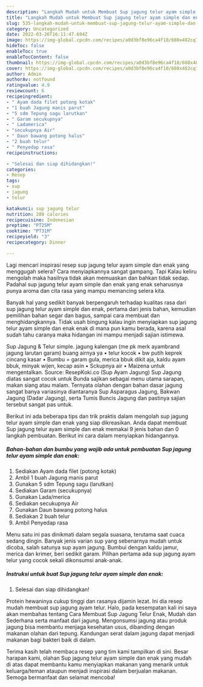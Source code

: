 ```yaml
---
description: "Langkah Mudah untuk Membuat Sup jagung telur ayam simple dan enak yang Enak"
title: "Langkah Mudah untuk Membuat Sup jagung telur ayam simple dan enak yang Enak"
slug: 535-langkah-mudah-untuk-membuat-sup-jagung-telur-ayam-simple-dan-enak-yang-enak
category: Uncategorized
date: 2022-03-26T16:11:47.694Z
image: https://img-global.cpcdn.com/recipes/a0d3bf8e96ca4f10/680x482cq70/sup-jagung-telur-ayam-simple-dan-enak-foto-resep-utama.jpg
hideToc: false
enableToc: true
enableTocContent: false
thumbnail: https://img-global.cpcdn.com/recipes/a0d3bf8e96ca4f10/680x482cq70/sup-jagung-telur-ayam-simple-dan-enak-foto-resep-utama.jpg
cover: https://img-global.cpcdn.com/recipes/a0d3bf8e96ca4f10/680x482cq70/sup-jagung-telur-ayam-simple-dan-enak-foto-resep-utama.jpg
author: Admin
authorAv: notfound
ratingvalue: 4.9
reviewcount: 6
recipeingredient:
- " Ayam dada filet potong kotak"
- "1 buah Jagung manis parut"
- "5 sdm Tepung sagu larutkan"
- " Garam secukupnya"
- " Ladamerica"
- "secukupnya Air"
- " Daun bawang potong halus"
- "2 buah telur"
- " Penyedap rasa"
recipeinstructions:

- "Selesai dan siap dihidangkan!"
categories:
- Resep
tags:
- sup
- jagung
- telur

katakunci: sup jagung telur 
nutrition: 289 calories
recipecuisine: Indonesian
preptime: "PT25M"
cooktime: "PT31M"
recipeyield: "3"
recipecategory: Dinner

---
```



Lagi mencari inspirasi resep sup jagung telur ayam simple dan enak yang menggugah selera? Cara menyiapkannya sangat gampang. Tapi Kalau keliru mengolah maka hasilnya tidak akan memuaskan dan bahkan tidak sedap. Padahal sup jagung telur ayam simple dan enak yang enak seharusnya punya aroma dan cita rasa yang mampu memancing selera kita.


Banyak hal yang sedikit banyak berpengaruh terhadap kualitas rasa dari sup jagung telur ayam simple dan enak, pertama dari jenis bahan, kemudian pemilihan bahan segar dan bagus, sampai cara membuat dan menghidangkannya. Tidak usah bingung kalau ingin menyiapkan sup jagung telur ayam simple dan enak enak di mana pun kamu berada, karena asal sudah tahu caranya maka hidangan ini mampu menjadi sajian istimewa.

Sup Jagung &amp; Telur simple. jagung kalengan (me pk merk ayambrand jagung larutan garam) buang airnya ya • telur kocok • bw putih keprek cincang kasar • Bumbu = garam gula, merica bbuk dikit aja, kaldu ayam bbuk, minyak wijen, kecap asin • Sckupnya air • Maizena untuk mengentalkan. Source: ResepKoki.co (Sup Ayam Jagung) Sup Jagung diatas sangat cocok untuk Bunda sajikan sebagai menu utama sarapan, makan siang atau malam. Ternyata olahan dengan bahan dasar jagung sangat banya variasinya diantaranya Sup Asparagus Jagung, Bakwan Jagung (Dadar Jagung), serta Tumis Buncis Jagung dan pastinya sajian tersebut sangat pas untuk.


Berikut ini ada beberapa tips dan trik praktis dalam mengolah sup jagung telur ayam simple dan enak yang siap dikreasikan. Anda dapat membuat Sup jagung telur ayam simple dan enak memakai 9 jenis bahan dan 0 langkah pembuatan. Berikut ini cara dalam menyiapkan hidangannya.

<!--inarticleads1-->

##### Bahan-bahan dan bumbu yang wajib ada untuk pembuatan Sup jagung telur ayam simple dan enak:

1. Sediakan  Ayam dada filet (potong kotak)
1. Ambil 1 buah Jagung manis parut
1. Gunakan 5 sdm Tepung sagu (larutkan)
1. Sediakan  Garam (secukupnya)
1. Gunakan  Lada/merica
1. Sediakan secukupnya Air
1. Gunakan  Daun bawang potong halus
1. Sediakan 2 buah telur
1. Ambil  Penyedap rasa


Menu satu ini pas dinikmati dalam segala suasana, terutama saat cuaca sedang dingin. Banyak jenis varian sup yang sebenarnya mudah untuk dicoba, salah satunya sup ayam jagung. Bumbui dengan kaldu jamur, merica dan krimer, beri sedikit garam. Pilihan pertama ada sup jagung ayam telur yang cocok sekali dikonsumsi anak-anak. 

<!--inarticleads2-->

##### Instruksi untuk buat Sup jagung telur ayam simple dan enak:


1. Selesai dan siap dihidangkan!

Protein hewaninya cukup tinggi dan rasanya dijamin lezat. Ini dia resep mudah membuat sup jagung ayam telur. Halo, pada kesempatan kali ini saya akan membahas tentang Cara Membuat Sup Jagung Telur Enak, Mudah dan Sederhana serta manfaat dari jagung. Mengonsumsi jagung atau produk jagung bisa membantu menjaga kesehatan usus, dibanding dengan makanan olahan dari tepung. Kandungan serat dalam jagung dapat menjadi makanan bagi bakteri baik di dalam. 

Terima kasih telah membaca resep yang tim kami tampilkan di sini. Besar harapan kami, olahan Sup jagung telur ayam simple dan enak yang mudah di atas dapat membantu kamu menyiapkan makanan yang menarik untuk keluarga/teman ataupun menjadi inspirasi dalam berjualan makanan. Semoga bermanfaat dan selamat mencoba!
